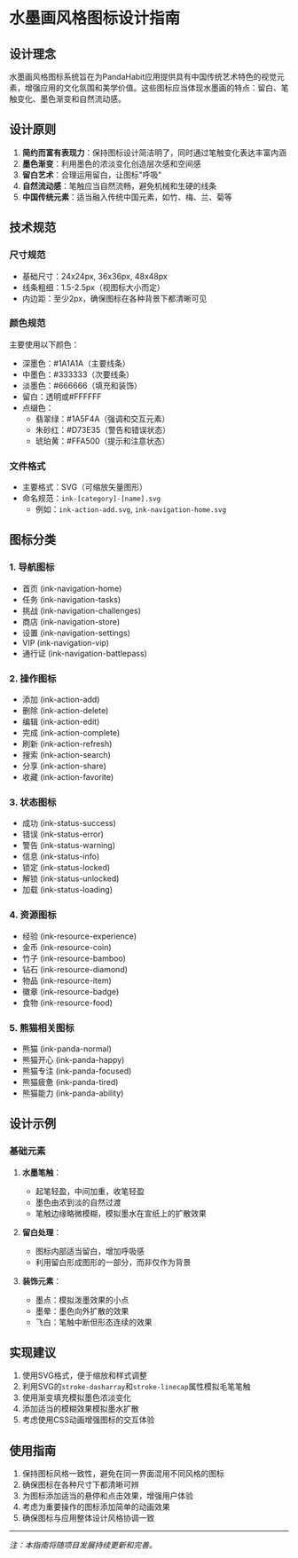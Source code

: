 # 水墨画风格图标设计指南

## 设计理念

水墨画风格图标系统旨在为PandaHabit应用提供具有中国传统艺术特色的视觉元素，增强应用的文化氛围和美学价值。这些图标应当体现水墨画的特点：留白、笔触变化、墨色渐变和自然流动感。

## 设计原则

1. **简约而富有表现力**：保持图标设计简洁明了，同时通过笔触变化表达丰富内涵
2. **墨色渐变**：利用墨色的浓淡变化创造层次感和空间感
3. **留白艺术**：合理运用留白，让图标"呼吸"
4. **自然流动感**：笔触应当自然流畅，避免机械和生硬的线条
5. **中国传统元素**：适当融入传统中国元素，如竹、梅、兰、菊等

## 技术规范

### 尺寸规范

- 基础尺寸：24x24px, 36x36px, 48x48px
- 线条粗细：1.5-2.5px（视图标大小而定）
- 内边距：至少2px，确保图标在各种背景下都清晰可见

### 颜色规范

主要使用以下颜色：

- 深墨色：#1A1A1A（主要线条）
- 中墨色：#333333（次要线条）
- 淡墨色：#666666（填充和装饰）
- 留白：透明或#FFFFFF
- 点缀色：
  - 翡翠绿：#1A5F4A（强调和交互元素）
  - 朱砂红：#D73E35（警告和错误状态）
  - 琥珀黄：#FFA500（提示和注意状态）

### 文件格式

- 主要格式：SVG（可缩放矢量图形）
- 命名规范：`ink-[category]-[name].svg`
  - 例如：`ink-action-add.svg`, `ink-navigation-home.svg`

## 图标分类

### 1. 导航图标

- 首页 (ink-navigation-home)
- 任务 (ink-navigation-tasks)
- 挑战 (ink-navigation-challenges)
- 商店 (ink-navigation-store)
- 设置 (ink-navigation-settings)
- VIP (ink-navigation-vip)
- 通行证 (ink-navigation-battlepass)

### 2. 操作图标

- 添加 (ink-action-add)
- 删除 (ink-action-delete)
- 编辑 (ink-action-edit)
- 完成 (ink-action-complete)
- 刷新 (ink-action-refresh)
- 搜索 (ink-action-search)
- 分享 (ink-action-share)
- 收藏 (ink-action-favorite)

### 3. 状态图标

- 成功 (ink-status-success)
- 错误 (ink-status-error)
- 警告 (ink-status-warning)
- 信息 (ink-status-info)
- 锁定 (ink-status-locked)
- 解锁 (ink-status-unlocked)
- 加载 (ink-status-loading)

### 4. 资源图标

- 经验 (ink-resource-experience)
- 金币 (ink-resource-coin)
- 竹子 (ink-resource-bamboo)
- 钻石 (ink-resource-diamond)
- 物品 (ink-resource-item)
- 徽章 (ink-resource-badge)
- 食物 (ink-resource-food)

### 5. 熊猫相关图标

- 熊猫 (ink-panda-normal)
- 熊猫开心 (ink-panda-happy)
- 熊猫专注 (ink-panda-focused)
- 熊猫疲惫 (ink-panda-tired)
- 熊猫能力 (ink-panda-ability)

## 设计示例

### 基础元素

1. **水墨笔触**：
   - 起笔轻盈，中间加重，收笔轻盈
   - 墨色由浓到淡的自然过渡
   - 笔触边缘略微模糊，模拟墨水在宣纸上的扩散效果

2. **留白处理**：
   - 图标内部适当留白，增加呼吸感
   - 利用留白形成图形的一部分，而非仅作为背景

3. **装饰元素**：
   - 墨点：模拟泼墨效果的小点
   - 墨晕：墨色向外扩散的效果
   - 飞白：笔触中断但形态连续的效果

## 实现建议

1. 使用SVG格式，便于缩放和样式调整
2. 利用SVG的`stroke-dasharray`和`stroke-linecap`属性模拟毛笔笔触
3. 使用渐变填充模拟墨色浓淡变化
4. 添加适当的模糊效果模拟墨水扩散
5. 考虑使用CSS动画增强图标的交互体验

## 使用指南

1. 保持图标风格一致性，避免在同一界面混用不同风格的图标
2. 确保图标在各种尺寸下都清晰可辨
3. 为图标添加适当的悬停和点击效果，增强用户体验
4. 考虑为重要操作的图标添加简单的动画效果
5. 确保图标与应用整体设计风格协调一致

---

*注：本指南将随项目发展持续更新和完善。*
